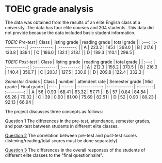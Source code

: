 # TOEIC grade analysis
The data was obtained from the results of an elite English class at a university. The data has four elite courses and 204 students. This data did not provide because the data included basic student information. 

_TOEIC Pre-test_
| Class | listing grade | reading grade | total grade |
| :---: | :-----------: | :-----------: | :---------: |
|   A   | 223.2         | 145.1         | 368.0       |
|   B   | 217.6         | 133.8         | 339.1       |
|   C   | 186.0         | 132.1         | 318.1       |
|   D   | 189.3         | 110.1         | 299.5       |

_TOEIC Post-test_
| Class | listing grade | reading grade | total grade |
| :---: | :-----------: | :-----------: | :---------: |
|   A   | 212.3         | 158.2         | 370.5       |
|   B   | 216.3         | 140.4         | 356.7       |
|   C   | 203.1         | 127.5         | 330.6       |
|   D   | 209.8         | 122.4         | 332.3       |

_Semester Grades_
| Class | number  | attendent rate | Semester grade | Mid grade | Final grade |
| :---: | :-----: | :------------: | :------------: | :-------: | :---------: |
|   A   |  56     | 0.93           | 68.41          | 63.32     | 57.71       |
|   B   |  57     | 0.84           | 84.84          | 65.26     | 79.32       |
|   C   |  39     | 0.90           | 81.00          | 75.69     | 82.51       |
|   D   |  52     | 0.90           | 80.23          | 92.13     | 66.94       |


The project discusses three concepts as follows:

[Question 1](/Q1.md) The differences in the pre-test, attendance, semester grades, and post-test between students in different elite classes. 

[Question 2](/Q2.md) The correlation between pre-test and post-test scores (listening/reading/total scores must be done separately).

[Question 3](/Q3.md) The differences in the overall responses of the students of different elite classes to the "final questionnaire".
